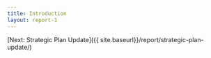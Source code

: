 ```yaml
---
title: Introduction
layout: report-1
---
```


[Next: Strategic Plan Update]({{ site.baseurl}}/report/strategic-plan-update/)
